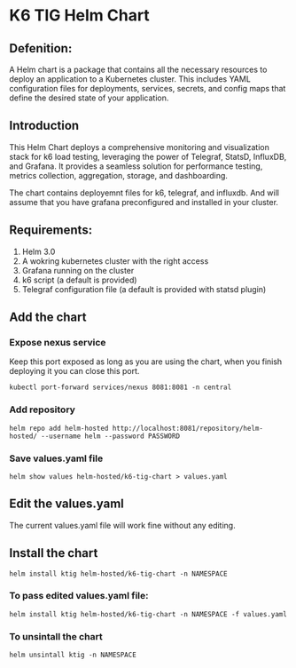 # K6 TIG Helm Chart

## Defenition:

A Helm chart is a package that contains all the necessary resources to deploy an application to a Kubernetes cluster. This includes YAML configuration files for deployments, services, secrets, and config maps that define the desired state of your application.

## Introduction

This Helm Chart deploys a comprehensive monitoring and visualization stack for k6 load testing, leveraging the power of Telegraf, StatsD, InfluxDB, and Grafana. It provides a seamless solution for performance testing, metrics collection, aggregation, storage, and dashboarding.

The chart contains deployemnt files for k6, telegraf, and influxdb. And will assume that you have grafana preconfigured and installed in your cluster.

## Requirements:

1. Helm 3.0
2. A wokring kubernetes cluster with the right access
3. Grafana running on the cluster
4. k6 script (a default is provided)
5. Telegraf configuration file (a default is provided with statsd plugin)

## Add the chart

### Expose nexus service

Keep this port exposed as long as you are using the chart, when you finish deploying it you can close this port.

	kubectl port-forward services/nexus 8081:8081 -n central

### Add repository

	helm repo add helm-hosted http://localhost:8081/repository/helm-hosted/ --username helm --password PASSWORD

### Save values.yaml file

	helm show values helm-hosted/k6-tig-chart > values.yaml

## Edit the values.yaml

The current values.yaml file will work fine without any editing.

## Install the chart

	helm install ktig helm-hosted/k6-tig-chart -n NAMESPACE

### To pass edited values.yaml file:

	helm install ktig helm-hosted/k6-tig-chart -n NAMESPACE -f values.yaml

### To unsintall the chart

	helm unsintall ktig -n NAMESPACE

